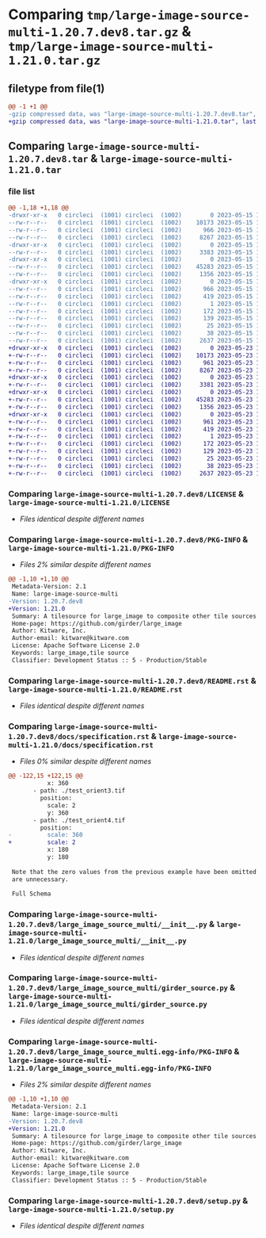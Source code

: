 # Comparing `tmp/large-image-source-multi-1.20.7.dev8.tar.gz` & `tmp/large-image-source-multi-1.21.0.tar.gz`

## filetype from file(1)

```diff
@@ -1 +1 @@
-gzip compressed data, was "large-image-source-multi-1.20.7.dev8.tar", last modified: Mon May 15 18:37:09 2023, max compression
+gzip compressed data, was "large-image-source-multi-1.21.0.tar", last modified: Tue May 23 14:21:11 2023, max compression
```

## Comparing `large-image-source-multi-1.20.7.dev8.tar` & `large-image-source-multi-1.21.0.tar`

### file list

```diff
@@ -1,18 +1,18 @@
-drwxr-xr-x   0 circleci  (1001) circleci  (1002)        0 2023-05-15 18:37:09.862925 large-image-source-multi-1.20.7.dev8/
--rw-r--r--   0 circleci  (1001) circleci  (1002)    10173 2023-05-15 18:37:09.000000 large-image-source-multi-1.20.7.dev8/LICENSE
--rw-r--r--   0 circleci  (1001) circleci  (1002)      966 2023-05-15 18:37:09.862925 large-image-source-multi-1.20.7.dev8/PKG-INFO
--rw-r--r--   0 circleci  (1001) circleci  (1002)     8267 2023-05-15 18:37:09.000000 large-image-source-multi-1.20.7.dev8/README.rst
-drwxr-xr-x   0 circleci  (1001) circleci  (1002)        0 2023-05-15 18:37:09.862925 large-image-source-multi-1.20.7.dev8/docs/
--rw-r--r--   0 circleci  (1001) circleci  (1002)     3383 2023-05-15 18:35:59.000000 large-image-source-multi-1.20.7.dev8/docs/specification.rst
-drwxr-xr-x   0 circleci  (1001) circleci  (1002)        0 2023-05-15 18:37:09.862925 large-image-source-multi-1.20.7.dev8/large_image_source_multi/
--rw-r--r--   0 circleci  (1001) circleci  (1002)    45283 2023-05-15 18:35:59.000000 large-image-source-multi-1.20.7.dev8/large_image_source_multi/__init__.py
--rw-r--r--   0 circleci  (1001) circleci  (1002)     1356 2023-05-15 18:35:59.000000 large-image-source-multi-1.20.7.dev8/large_image_source_multi/girder_source.py
-drwxr-xr-x   0 circleci  (1001) circleci  (1002)        0 2023-05-15 18:37:09.862925 large-image-source-multi-1.20.7.dev8/large_image_source_multi.egg-info/
--rw-r--r--   0 circleci  (1001) circleci  (1002)      966 2023-05-15 18:37:09.000000 large-image-source-multi-1.20.7.dev8/large_image_source_multi.egg-info/PKG-INFO
--rw-r--r--   0 circleci  (1001) circleci  (1002)      419 2023-05-15 18:37:09.000000 large-image-source-multi-1.20.7.dev8/large_image_source_multi.egg-info/SOURCES.txt
--rw-r--r--   0 circleci  (1001) circleci  (1002)        1 2023-05-15 18:37:09.000000 large-image-source-multi-1.20.7.dev8/large_image_source_multi.egg-info/dependency_links.txt
--rw-r--r--   0 circleci  (1001) circleci  (1002)      172 2023-05-15 18:37:09.000000 large-image-source-multi-1.20.7.dev8/large_image_source_multi.egg-info/entry_points.txt
--rw-r--r--   0 circleci  (1001) circleci  (1002)      139 2023-05-15 18:37:09.000000 large-image-source-multi-1.20.7.dev8/large_image_source_multi.egg-info/requires.txt
--rw-r--r--   0 circleci  (1001) circleci  (1002)       25 2023-05-15 18:37:09.000000 large-image-source-multi-1.20.7.dev8/large_image_source_multi.egg-info/top_level.txt
--rw-r--r--   0 circleci  (1001) circleci  (1002)       38 2023-05-15 18:37:09.862925 large-image-source-multi-1.20.7.dev8/setup.cfg
--rw-r--r--   0 circleci  (1001) circleci  (1002)     2637 2023-05-15 18:35:59.000000 large-image-source-multi-1.20.7.dev8/setup.py
+drwxr-xr-x   0 circleci  (1001) circleci  (1002)        0 2023-05-23 14:21:11.573232 large-image-source-multi-1.21.0/
+-rw-r--r--   0 circleci  (1001) circleci  (1002)    10173 2023-05-23 14:21:11.000000 large-image-source-multi-1.21.0/LICENSE
+-rw-r--r--   0 circleci  (1001) circleci  (1002)      961 2023-05-23 14:21:11.573232 large-image-source-multi-1.21.0/PKG-INFO
+-rw-r--r--   0 circleci  (1001) circleci  (1002)     8267 2023-05-23 14:21:11.000000 large-image-source-multi-1.21.0/README.rst
+drwxr-xr-x   0 circleci  (1001) circleci  (1002)        0 2023-05-23 14:21:11.573232 large-image-source-multi-1.21.0/docs/
+-rw-r--r--   0 circleci  (1001) circleci  (1002)     3381 2023-05-23 14:19:58.000000 large-image-source-multi-1.21.0/docs/specification.rst
+drwxr-xr-x   0 circleci  (1001) circleci  (1002)        0 2023-05-23 14:21:11.573232 large-image-source-multi-1.21.0/large_image_source_multi/
+-rw-r--r--   0 circleci  (1001) circleci  (1002)    45283 2023-05-23 14:19:58.000000 large-image-source-multi-1.21.0/large_image_source_multi/__init__.py
+-rw-r--r--   0 circleci  (1001) circleci  (1002)     1356 2023-05-23 14:19:58.000000 large-image-source-multi-1.21.0/large_image_source_multi/girder_source.py
+drwxr-xr-x   0 circleci  (1001) circleci  (1002)        0 2023-05-23 14:21:11.573232 large-image-source-multi-1.21.0/large_image_source_multi.egg-info/
+-rw-r--r--   0 circleci  (1001) circleci  (1002)      961 2023-05-23 14:21:11.000000 large-image-source-multi-1.21.0/large_image_source_multi.egg-info/PKG-INFO
+-rw-r--r--   0 circleci  (1001) circleci  (1002)      419 2023-05-23 14:21:11.000000 large-image-source-multi-1.21.0/large_image_source_multi.egg-info/SOURCES.txt
+-rw-r--r--   0 circleci  (1001) circleci  (1002)        1 2023-05-23 14:21:11.000000 large-image-source-multi-1.21.0/large_image_source_multi.egg-info/dependency_links.txt
+-rw-r--r--   0 circleci  (1001) circleci  (1002)      172 2023-05-23 14:21:11.000000 large-image-source-multi-1.21.0/large_image_source_multi.egg-info/entry_points.txt
+-rw-r--r--   0 circleci  (1001) circleci  (1002)      129 2023-05-23 14:21:11.000000 large-image-source-multi-1.21.0/large_image_source_multi.egg-info/requires.txt
+-rw-r--r--   0 circleci  (1001) circleci  (1002)       25 2023-05-23 14:21:11.000000 large-image-source-multi-1.21.0/large_image_source_multi.egg-info/top_level.txt
+-rw-r--r--   0 circleci  (1001) circleci  (1002)       38 2023-05-23 14:21:11.573232 large-image-source-multi-1.21.0/setup.cfg
+-rw-r--r--   0 circleci  (1001) circleci  (1002)     2637 2023-05-23 14:19:58.000000 large-image-source-multi-1.21.0/setup.py
```

### Comparing `large-image-source-multi-1.20.7.dev8/LICENSE` & `large-image-source-multi-1.21.0/LICENSE`

 * *Files identical despite different names*

### Comparing `large-image-source-multi-1.20.7.dev8/PKG-INFO` & `large-image-source-multi-1.21.0/PKG-INFO`

 * *Files 2% similar despite different names*

```diff
@@ -1,10 +1,10 @@
 Metadata-Version: 2.1
 Name: large-image-source-multi
-Version: 1.20.7.dev8
+Version: 1.21.0
 Summary: A tilesource for large_image to composite other tile sources
 Home-page: https://github.com/girder/large_image
 Author: Kitware, Inc.
 Author-email: kitware@kitware.com
 License: Apache Software License 2.0
 Keywords: large_image,tile source
 Classifier: Development Status :: 5 - Production/Stable
```

### Comparing `large-image-source-multi-1.20.7.dev8/README.rst` & `large-image-source-multi-1.21.0/README.rst`

 * *Files identical despite different names*

### Comparing `large-image-source-multi-1.20.7.dev8/docs/specification.rst` & `large-image-source-multi-1.21.0/docs/specification.rst`

 * *Files 0% similar despite different names*

```diff
@@ -122,15 +122,15 @@
           x: 360
       - path: ./test_orient3.tif
         position:
           scale: 2
           y: 360
       - path: ./test_orient4.tif
         position:
-          scale: 360
+          scale: 2
           x: 180
           y: 180
 
 Note that the zero values from the previous example have been omitted as they
 are unnecessary.
 
 Full Schema
```

### Comparing `large-image-source-multi-1.20.7.dev8/large_image_source_multi/__init__.py` & `large-image-source-multi-1.21.0/large_image_source_multi/__init__.py`

 * *Files identical despite different names*

### Comparing `large-image-source-multi-1.20.7.dev8/large_image_source_multi/girder_source.py` & `large-image-source-multi-1.21.0/large_image_source_multi/girder_source.py`

 * *Files identical despite different names*

### Comparing `large-image-source-multi-1.20.7.dev8/large_image_source_multi.egg-info/PKG-INFO` & `large-image-source-multi-1.21.0/large_image_source_multi.egg-info/PKG-INFO`

 * *Files 2% similar despite different names*

```diff
@@ -1,10 +1,10 @@
 Metadata-Version: 2.1
 Name: large-image-source-multi
-Version: 1.20.7.dev8
+Version: 1.21.0
 Summary: A tilesource for large_image to composite other tile sources
 Home-page: https://github.com/girder/large_image
 Author: Kitware, Inc.
 Author-email: kitware@kitware.com
 License: Apache Software License 2.0
 Keywords: large_image,tile source
 Classifier: Development Status :: 5 - Production/Stable
```

### Comparing `large-image-source-multi-1.20.7.dev8/setup.py` & `large-image-source-multi-1.21.0/setup.py`

 * *Files identical despite different names*


